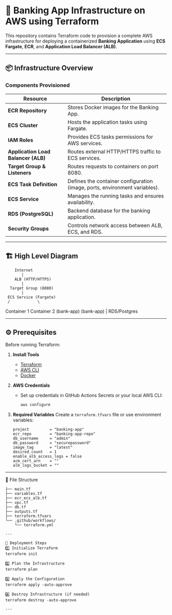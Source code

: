 # 🚀 Banking App Infrastructure on AWS using Terraform

This repository contains Terraform code to provision a complete AWS infrastructure for deploying a containerized **Banking Application** using **ECS Fargate**, **ECR**, and **Application Load Balancer (ALB)**.

---

## 📦 Infrastructure Overview

### Components Provisioned
| Resource | Description |
|-----------|--------------|
| **ECR Repository** | Stores Docker images for the Banking App. |
| **ECS Cluster** | Hosts the application tasks using Fargate. |
| **IAM Roles** | Provides ECS tasks permissions for AWS services. |
| **Application Load Balancer (ALB)** | Routes external HTTP/HTTPS traffic to ECS services. |
| **Target Group & Listeners** | Routes requests to containers on port 8080. |
| **ECS Task Definition** | Defines the container configuration (image, ports, environment variables). |
| **ECS Service** | Manages the running tasks and ensures availability. |
| **RDS (PostgreSQL)** | Backend database for the banking application. |
| **Security Groups** | Controls network access between ALB, ECS, and RDS. |

---

## 🏗️ High Level Diagram

        Internet
           |
        ALB (HTTP/HTTPS)
           |
      Target Group (8080)
           |
     ECS Service (Fargate)
     /            \
Container 1      Container 2
(bank-app)       (bank-app)
           |
        RDS/Postgres

---

## ⚙️ Prerequisites

Before running Terraform:

1. **Install Tools**
   - [Terraform](https://developer.hashicorp.com/terraform/downloads)
   - [AWS CLI](https://docs.aws.amazon.com/cli/latest/userguide/getting-started-install.html)
   - [Docker](https://www.docker.com/)

2. **AWS Credentials**
   - Set up credentials in GitHub Actions Secrets or your local AWS CLI:
     ```bash
     aws configure
     ```

3. **Required Variables**
   Create a `terraform.tfvars` file or use environment variables:
   ```hcl
   project         = "banking-app"
   ecr_repo        = "banking-app-repo"
   db_username     = "admin"
   db_password     = "securepassword"
   image_tag       = "latest"
   desired_count   = 1
   enable_alb_access_logs = false
   acm_cert_arn    = ""
   alb_logs_bucket = ""
---
🧩 File Structure
```hcl
├── main.tf
├── variables.tf
├── ecr_ecs_alb.tf
├── vpc.tf
├── db.tf
├── outputs.tf
├── terraform.tfvars
└── .github/workflows/
    └── terraform.yml

---

🚀 Deployment Steps
1️⃣ Initialize Terraform
terraform init

2️⃣ Plan the Infrastructure
terraform plan

3️⃣ Apply the Configuration
terraform apply -auto-approve

4️⃣ Destroy Infrastructure (if needed)
terraform destroy -auto-approve

---
